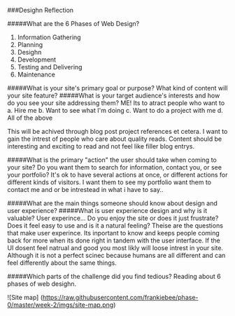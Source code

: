 ###Desighn Reflection

#####What are the 6 Phases of Web Design?
1. Information Gathering
2. Planning
3. Desighn
4. Development
5. Testing and Delivering
6. Maintenance

#####What is your site's primary goal or purpose? What kind of content will your site feature?
#####What is your target audience's interests and how do you see your site addressing them?
ME! Its to atract people who want to
  a. Hire me
  b. Want to see what I'm doing
  c. Want to do a project with me
  d. All of the above

This will be achived through blog post project references et cetera. I want to gain the intrest of people who care about quality reads. Content should be interesting and exciting to read and not feel like filler blog entrys.

#####What is the primary "action" the user should take when coming to your site? Do you want them to search for information, contact you, or see your portfolio? It's ok to have several actions at once, or different actions for different kinds of visitors.
I want them to see my portfolio want them to contact me and or be intrestead in what i have to say..


#####What are the main things someone should know about design and user experience?
#####What is user experience design and why is it valuable?
User experince... Do you enjoy the site or does it just frustrate? Does it feel easy to use and is it a natural feeling? Theise are the questions that make user experince. Its inportant to know and keeps people coming back for more when its done right in tandem with the user interface. If the UI dosent feel natrual and good you most likly will loose intrest in your site. Although it is not a perfect scinec because humans are all different and can feel differently about the same things.

#####Which parts of the challenge did you find tedious?
Reading about 6 phases of web desighn.

![Site map] (https://raw.githubusercontent.com/frankiebee/phase-0/master/week-2/imgs/site-map.png)